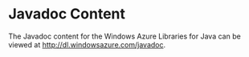 <properties linkid="develop-java-javadocs" urlDisplayName="Javadocs" pageTitle="Javadocs - Windows Azure resources" metaKeywords="" metaDescription="Javadoc API reference for the Windows Azure SDK for Java." metaCanonical="" disqusComments="1" umbracoNaviHide="0" />

<div chunk="../chunks/article-left-menu.md" />

<h1>Javadoc Content</h1>
<p>The Javadoc content for the Windows Azure Libraries for Java can be viewed at <a href="http://dl.windowsazure.com/javadoc">http://dl.windowsazure.com/javadoc</a>.</p>